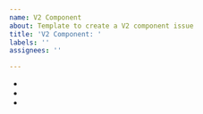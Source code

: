 ```yaml
---
name: V2 Component
about: Template to create a V2 component issue
title: 'V2 Component: '
labels: ''
assignees: ''

---
```


* 
* 
*
